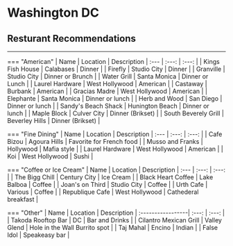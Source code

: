 # Washington DC 

## Resturant Recommendations
***
<!--- the <tr> provides an empty line space to keep the table from providing zebra formatting -->

=== "American"
    | Name      | Location | Description
    | :---        | :---:  | :---:  |
    | Kings Fish House | Calabases  | Dinner  <tr></tr> |
    | Firefly   |  Studio City  | Dinner    <tr></tr>|
    | Granville   | Studio City    | Dinner or Brunch <tr></tr>|
    | Water Grill   |  Santa Monica   | Dinner or Lunch  <tr></tr>|
    | Laurel Hardware   | West Hollywood    | American <tr></tr>|
    | Castaway   | Burbank    | American <tr></tr>|
    | Gracias Madre   | West Hollywood    | American <tr></tr>|
    | Elephante   |  Santa Monica   | Dinner or lunch   <tr></tr>|
    | Herb and Wood   |  San Diego    | Dinner or lunch  <tr></tr>|
    | Sandy's Beach Shack   |  Hunington Beach   | Dinner or lunch  <tr></tr>|
    | Maple Block   |  Culver City   | Dinner (Brikset)  <tr></tr>|
    | South Beverely Grill   |  Beverley Hills   | Dinner (Brikset)  <tr></tr>|  

=== "Fine Dining"
    | Name      | Location | Description
    | :---        | :---:  | :---:  |
    | Cafe Bizou   |  Agoura Hills  | Favorite for French food   <tr></tr>|
    | Musso and Franks   | Hollywood    | Mafia style <tr></tr>|
    | Laurel Hardware   | West Hollywood    | American <tr></tr>|
    | Koi   |  West Hollywood   | Sushi  <tr></tr>|

=== "Coffee or Ice Cream"
    | Name      | Location | Description
    | :---        | :---:  | :---:  |
    | The Bigg Chill | Century City  | Ice Cream  <tr></tr> |
    | Black Heart Coffee   |  Lake Balboa  | Coffee    <tr></tr>|
    | Joan's on Third   | Studio City    | Coffee <tr></tr>|
    | Urth Cafe  | Various   | Coffee <tr></tr>|
    | Republique Cafe   |  West Hollywood   | Cathederal breakfast  <tr></tr>|

=== "Other"
    | Name              | Location        | Description
    | :-----------------| :---:           | :---:                 |
    | Takoda Rooftop Bar | DC | Bar and Drinks  <tr></tr> |
    | Cilantro Mexican Grill   |  Valley Glend  | Hole in the Wall Burrito spot    <tr></tr>|
    | Taj Mahal   | Encino  | Indian <tr></tr>|
    | False Idol   |  Speakeasy bar <tr></tr>| 
